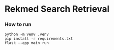 # Rekmed Search Retrieval

### How to run
```
python -m venv .venv
pip install -r requirements.txt
flask --app main run  
```
